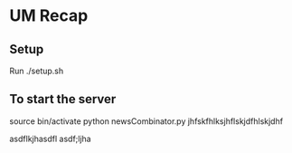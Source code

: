 UM Recap
==============

Setup
----

Run ./setup.sh

To start the server
-------------------

source bin/activate
python newsCombinator.py
jhfskfhlksjhflskjdfhlskjdhf

asdflkjhasdfl
asdf;ljha
